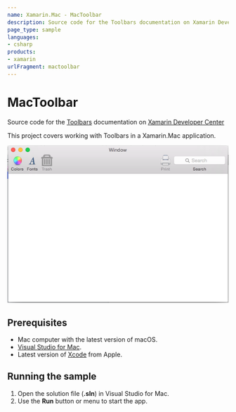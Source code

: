 ```yaml
---
name: Xamarin.Mac - MacToolbar
description: Source code for the Toolbars documentation on Xamarin Developer Center Uses Xamarin.Mac. This project covers working with Toolbars in a Xamarin.Mac...
page_type: sample
languages:
- csharp
products:
- xamarin
urlFragment: mactoolbar
---
```

# MacToolbar

Source code for the [Toolbars](https://docs.microsoft.com/en-us/xamarin/mac/user-interface/toolbar) documentation on [Xamarin Developer Center](http://docs.microsoft.com/xamarin)

This project covers working with Toolbars in a Xamarin.Mac application.

![Mac app with a toolbar](Screenshots/01.png)

## Prerequisites

- Mac computer with the latest version of macOS.
- [Visual Studio for Mac](https://visualstudio.microsoft.com/vs/mac/).
- Latest version of [Xcode](https://developer.apple.com/xcode/) from Apple.

## Running the sample

1. Open the solution file (**.sln**) in Visual Studio for Mac.
1. Use the **Run** button or menu to start the app.
